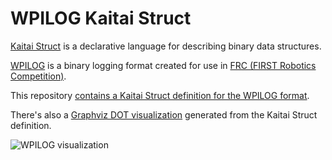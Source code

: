 # WPILOG Kaitai Struct

[Kaitai Struct](https://kaitai.io/) is a declarative language for describing binary data structures.

[WPILOG](https://github.com/wpilibsuite/allwpilib/blob/main/wpiutil/doc/datalog.adoc) is a binary logging format created for use in [FRC (FIRST Robotics Competition)](https://www.firstinspires.org/robotics/frc).

This repository [contains a Kaitai Struct definition for the WPILOG format](./wpilog.ksy).

There's also a [Graphviz DOT visualization](./wpilog.dot) generated from the Kaitai Struct definition.

![WPILOG visualization](./wpilog.png)

